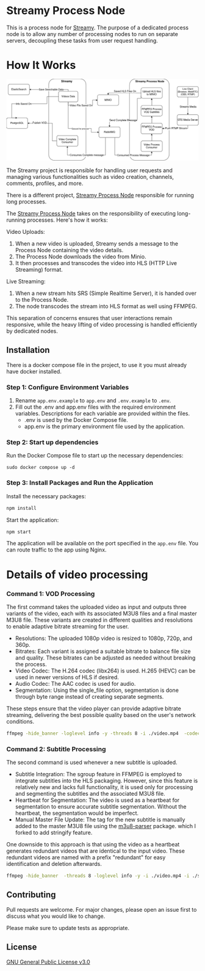 # Streamy Process Node

This is a process node for [Streamy](https://github.com/miadabdi/streamy). The purpose of a dedicated process node is to allow any number of processing nodes to run on separate servers, decoupling these tasks from user request handling.

# How It Works

![streamy architecture](Streamy.drawio.png)

The Streamy project is responsible for handling user requests and managing various functionalities such as video creation, channels, comments, profiles, and more.

There is a different project, [Streamy Process Node](https://github.com/miadabdi/streamy_process_node) responsible for running long processes.

The [Streamy Process Node](https://github.com/miadabdi/streamy_process_node) takes on the responsibility of executing long-running processes. Here's how it works:

Video Uploads:

1. When a new video is uploaded, Streamy sends a message to the Process Node containing the video details.
2. The Process Node downloads the video from Minio.
3. It then processes and transcodes the video into HLS (HTTP Live Streaming) format.

Live Streaming:

1. When a new stream hits SRS (Simple Realtime Server), it is handed over to the Process Node.
2. The node transcodes the stream into HLS format as well using FFMPEG.

This separation of concerns ensures that user interactions remain responsive, while the heavy lifting of video processing is handled efficiently by dedicated nodes.

## Installation

There is a docker compose file in the project, to use it you must already have docker installed.

### Step 1: Configure Environment Variables

1. Rename `app.env.example` to `app.env` and `.env.example` to `.env`.
2. Fill out the .env and app.env files with the required environment variables. Descriptions for each variable are provided within the files.
   - .env is used by the Docker Compose file.
   - app.env is the primary environment file used by the application.

### Step 2: Start up dependencies

Run the Docker Compose file to start up the necessary dependencies:

```
sudo docker compose up -d
```

### Step 3: Install Packages and Run the Application

Install the necessary packages:

```bash
npm install
```

Start the application:

```bash
npm start
```

The application will be available on the port specified in the `app.env` file. You can route traffic to the app using Nginx.

# Details of video processing

### Command 1: VOD Processing

The first command takes the uploaded video as input and outputs three variants of the video, each with its associated M3U8 files and a final master M3U8 file. These variants are created in different qualities and resolutions to enable adaptive bitrate streaming for the user.

- Resolutions: The uploaded 1080p video is resized to 1080p, 720p, and 360p.
- Bitrates: Each variant is assigned a suitable bitrate to balance file size and quality. These bitrates can be adjusted as needed without breaking the process.
- Video Codec: The H.264 codec (libx264) is used. H.265 (HEVC) can be used in newer versions of HLS if desired.
- Audio Codec: The AAC codec is used for audio.
- Segmentation: Using the single_file option, segmentation is done through byte range instead of creating separate segments.

These steps ensure that the video player can provide adaptive bitrate streaming, delivering the best possible quality based on the user's network conditions.

```bash
ffmpeg -hide_banner -loglevel info -y -threads 8 -i ./video.mp4  -codec:v libx264 -crf:v 23 -profile:v high -pix_fmt:v yuv420p -rc-lookahead:v 40 -force_key_frames:v expr:'gte(t,n_forced*2.000)' -preset:v "veryfast" -b-pyramid:v "strict"   -filter_complex "[0:v]fps=fps=30,split=3[v1][v2][v3];[v1]scale=width=-2:height=1080[1080p];[v2]scale=width=-2:height=720[720p];[v3]scale=width=-2:height=360[360p]"  -map "[1080p]" -maxrate:v:0 2500000 -bufsize:v:0 5000000 -level:v:0 4.0  -map "[720p]" -maxrate:v:1 1700000 -bufsize:v:1 3200000 -level:v:1 3.1  -map "[360p]" -maxrate:v:2 800000 -bufsize:v:2 1600000 -level:v:2 3.1  -codec:a aac -ar 44100 -ac:a 2  -map 0:a:0 -b:a:0 192000  -map 0:a:0 -b:a:1 128000  -map 0:a:0 -b:a:2 96000  -f hls  -hls_flags +independent_segments+program_date_time+single_file  -hls_time 6  -hls_playlist_type vod  -hls_segment_type mpegts  -master_pl_name 'master.m3u8'  -var_stream_map 'v:0,a:0,name:1080p v:1,a:1,name:720p v:2,a:2,name:360p'  -hls_segment_filename 'segment_%v.ts' 'manifest_%v.m3u8'
```

### Command 2: Subtitle Processing

The second command is used whenever a new subtitle is uploaded.

- Subtitle Integration: The sgroup feature in FFMPEG is employed to integrate subtitles into the HLS packaging. However, since this feature is relatively new and lacks full functionality, it is used only for processing and segmenting the subtitles and the associated M3U8 file.
- Heartbeat for Segmentation: The video is used as a heartbeat for segmentation to ensure accurate subtitle segmentation. Without the heartbeat, the segmentation would be imperfect.
- Manual Master File Update: The tag for the new subtitle is manually added to the master M3U8 file using the [m3u8-parser](https://github.com/miadabdi/m3u8-parser) package. which I forked to add stringify feature.

One downside to this approach is that using the video as a heartbeat generates redundant videos that are identical to the input video. These redundant videos are named with a prefix "redundant" for easy identification and deletion afterwards.

```bash
ffmpeg -hide_banner  -threads 8 -loglevel info -y -i ./video.mp4 -i ./sub.srt -c:v copy -c:s webvtt  -map 0:v  -map 1:s -f hls -hls_time 6 -hls_playlist_type vod -hls_subtitle_path sub_vtt_%v.m3u8 -hls_segment_type mpegts -var_stream_map 'v:0,s:0,name:${langCode},sgroup:subtitle' -hls_segment_filename 'redundant_%v_%04d.ts' sub_vtt_%v.m3u8
```

## Contributing

Pull requests are welcome. For major changes, please open an issue first to discuss what you would like to change.

Please make sure to update tests as appropriate.

## License

[GNU General Public License v3.0](https://www.gnu.org/licenses/gpl-3.0.html)
